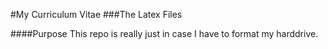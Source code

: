 #My Curriculum Vitae
###The Latex Files

####Purpose
This repo is really just in case I have to format my harddrive.
